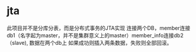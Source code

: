 # jta
此项目并不是分库分表，而是分布式事务的JTA实现
连接两个DB，member连接db1（名字起为master，并不是集群意义上的master）member_info连接db2（slave), 数据在两个db上
如果成功则插入两条数据，失败则全部回滚。
